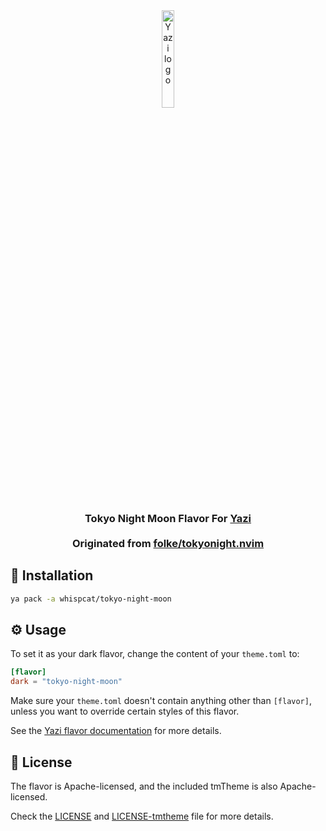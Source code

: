 <div align="center">
  <img src="https://github.com/sxyazi/yazi/blob/main/assets/logo.png?raw=true" alt="Yazi logo" width="20%">
</div>

<h3 align="center">
	Tokyo Night Moon Flavor For <a href="https://github.com/sxyazi/yazi">Yazi</a>
	<br> <br>
  	Originated from <a href="https://github.com/folke/tokyonight.nvim/tree/main/extras/yazi">folke/tokyonight.nvim</a>
</h3>

## 🎨 Installation

<!-- Please replace "username/example" with your repository name. -->

```sh
ya pack -a whispcat/tokyo-night-moon
```

## ⚙️ Usage

To set it as your dark flavor, change the content of your `theme.toml` to:

```toml
[flavor]
dark = "tokyo-night-moon"
```

Make sure your `theme.toml` doesn't contain anything other than `[flavor]`, unless you want to override certain styles of this flavor.

See the [Yazi flavor documentation](https://yazi-rs.github.io/docs/flavors/overview) for more details.

## 📜 License

The flavor is Apache-licensed, and the included tmTheme is also Apache-licensed.

Check the [LICENSE](LICENSE) and [LICENSE-tmtheme](LICENSE-tmtheme) file for more details.
